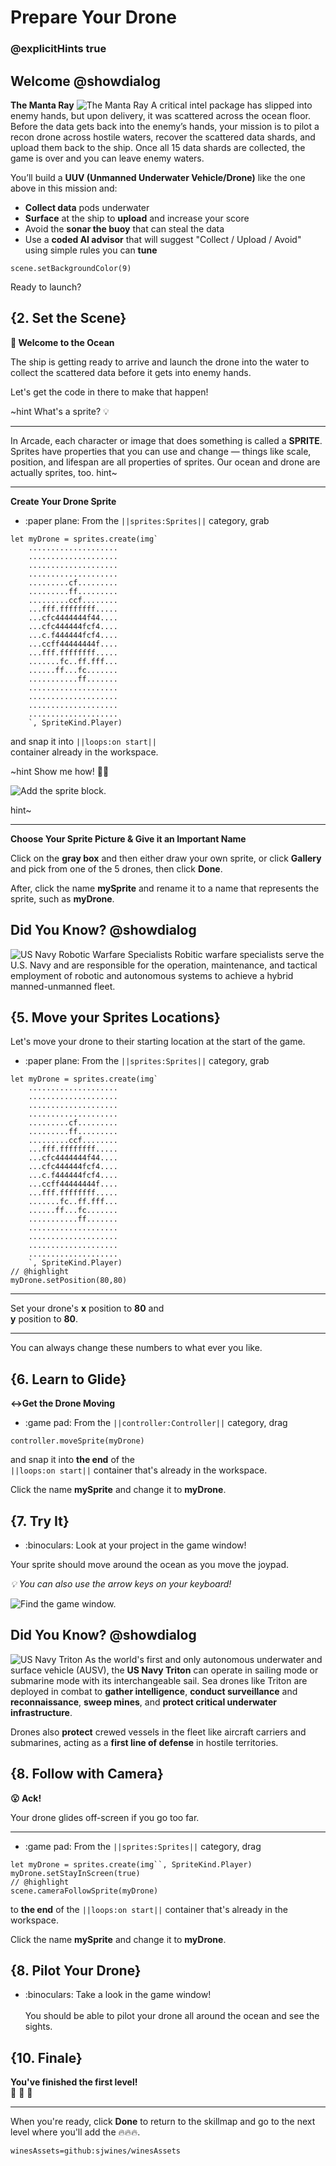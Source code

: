 # Prepare Your Drone
### @explicitHints true

## Welcome @showdialog
**The Manta Ray**
![The Manta Ray](https://raw.githubusercontent.com/sjwines/hourofai/master/assets/UUVMantaRay.png)
A critical intel package has slipped into enemy hands, but upon delivery, it was scattered across the ocean floor. Before the data gets back into the enemy’s hands, your mission is to pilot a recon drone across hostile waters, recover the scattered data shards, and upload them back to the ship. Once all 15 data shards are collected, the game is over and you can leave enemy waters.

You’ll build a **UUV (Unmanned Underwater Vehicle/Drone)** like the one above in this mission and:
- **Collect data** pods underwater
- **Surface** at the ship to **upload** and increase your score
- Avoid the **sonar the buoy** that can steal the data
- Use a **coded AI advisor** that will suggest "Collect / Upload / Avoid" using simple rules you can **tune**

```template
scene.setBackgroundColor(9)
```

Ready to launch?

## {2. Set the Scene}
**🌊 Welcome to the Ocean**

The ship is getting ready to arrive and launch the drone into the water to collect the scattered data before it gets into enemy hands.

Let's get the code in there to make that happen!

~hint What's a sprite? 💡


---


In Arcade, each character or image that does something is called a **SPRITE**.
Sprites have properties that you can use and change — things like scale, position, and lifespan are all properties of sprites.
Our ocean and drone are actually sprites, too.
hint~


---

**Create Your Drone Sprite**
- :paper plane: From the ``||sprites:Sprites||`` category, grab <br/>

```block
let myDrone = sprites.create(img`
    ....................
    ....................
    ....................
    ....................
    .........cf.........
    .........ff.........
    .........ccf........
    ...fff.ffffffff.....
    ...cfc4444444f44....
    ...cfc444444fcf4....
    ...c.f444444fcf4....
    ...ccff44444444f....
    ...fff.ffffffff.....
    .......fc..ff.fff...
    ......ff...fc.......
    ...........ff.......
    ....................
    ....................
    ....................
    ....................
    `, SpriteKind.Player)
```

and snap it into ``||loops:on start||`` <br/>
container already in the workspace.  <br/>

~hint Show me how! 🕵🏽

![Add the sprite block.](/static/skillmap/mole/add-sprite.gif "Add a sprite to your game.")

hint~

---

**Choose Your Sprite Picture & Give it an Important Name**

Click on the **gray box** and then either draw your own sprite, or click **Gallery** and pick from one of the 5 drones, then click **Done**. 

After, click the name **mySprite** and rename it to a name that represents the sprite, such as **myDrone**.
 
## Did You Know? @showdialog
![US Navy Robotic Warfare Specialists](https://raw.githubusercontent.com/sjwines/hourofai/master/assets/NavyProfession1.jpg)
Robitic warfare specialists serve the U.S. Navy and are responsible for the operation, maintenance, and tactical employment of robotic and autonomous systems to achieve a hybrid manned-unmanned fleet.

## {5. Move your Sprites Locations}
Let's move your drone to their starting location at the start of the game.

- :paper plane: From the ``||sprites:Sprites||`` category, grab <br/>

```block
let myDrone = sprites.create(img`
    ....................
    ....................
    ....................
    ....................
    .........cf.........
    .........ff.........
    .........ccf........
    ...fff.ffffffff.....
    ...cfc4444444f44....
    ...cfc444444fcf4....
    ...c.f444444fcf4....
    ...ccff44444444f....
    ...fff.ffffffff.....
    .......fc..ff.fff...
    ......ff...fc.......
    ...........ff.......
    ....................
    ....................
    ....................
    ....................
    `, SpriteKind.Player)
// @highlight
myDrone.setPosition(80,80)
```

---

Set your drone's **x** position to **80** and <br/>
**y** position to **80**.

---

You can always change these numbers to what ever you like.

## {6. Learn to Glide}
**↔Get the Drone Moving**

- :game pad: From the ``||controller:Controller||`` category, drag <br/>

```block
controller.moveSprite(myDrone)
```

and snap it into **the end** of the <br/>
``||loops:on start||``
container that's already in the workspace. 

Click the name **mySprite** and change it to **myDrone**.

## {7. Try It}
- :binoculars: Look at your project in the game window!

Your sprite should move around the ocean as you move the joypad.

_💡 You can also use the arrow keys on your keyboard!_

![Find the game window.](/static/skillmap/forest/game.png "The game window is in the lower corner.")

## Did You Know? @showdialog
![US Navy Triton](https://raw.githubusercontent.com/sjwines/hourofai/master/assets/USNavyTriton.png)
As the world's first and only autonomous underwater and surface vehicle (AUSV), the **US Navy Triton** can operate in sailing mode or submarine mode with its interchangeable sail.
Sea drones like Triton are deployed in combat to **gather intelligence**, **conduct surveillance** and **reconnaissance**, **sweep mines**, and **protect critical underwater infrastructure**.

Drones also **protect** crewed vessels in the fleet like aircraft carriers and submarines, acting as a **first line of defense** in hostile territories.

## {8. Follow with Camera}
**😮 Ack!** <br/>

Your drone glides off-screen if you go too far.

---

- :game pad: From the ``||sprites:Sprites||`` category, drag <br/>

```blocks
let myDrone = sprites.create(img``, SpriteKind.Player)
myDrone.setStayInScreen(true)
// @highlight
scene.cameraFollowSprite(myDrone)
```

to **the end** of the 
``||loops:on start||``
container that's already in the workspace. 

Click the name **mySprite** and change it to **myDrone**.

## {8. Pilot Your Drone}
- :binoculars: Take a look in the game window! <br/><br/>
You should be able to pilot your drone all around the ocean and see the sights.


## {10. Finale}
**You've finished the first level!**<br/>
👏 👏 👏

---

When you're ready, click **Done** to return to the skillmap and go to the next level
where you'll add the 🔥🔥🔥.


```package
winesAssets=github:sjwines/winesAssets
```

